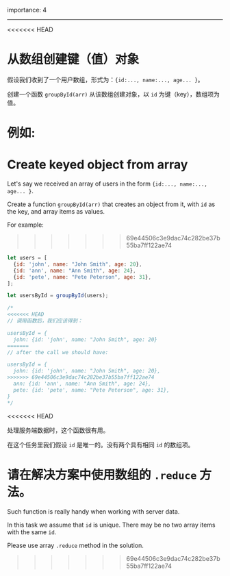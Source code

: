 importance: 4

---

<<<<<<< HEAD
# 从数组创建键（值）对象

假设我们收到了一个用户数组，形式为：`{id:..., name:..., age... }`。

创建一个函数 `groupById(arr)` 从该数组创建对象，以 `id` 为键（key），数组项为值。

例如:
=======
# Create keyed object from array

Let's say we received an array of users in the form `{id:..., name:..., age... }`.

Create a function `groupById(arr)` that creates an object from it, with `id` as the key, and array items as values.

For example:
>>>>>>> 69e44506c3e9dac74c282be37b55ba7ff122ae74

```js
let users = [
  {id: 'john', name: "John Smith", age: 20},
  {id: 'ann', name: "Ann Smith", age: 24},
  {id: 'pete', name: "Pete Peterson", age: 31},
];

let usersById = groupById(users);

/*
<<<<<<< HEAD
// 调用函数后，我们应该得到：

usersById = {
  john: {id: 'john', name: "John Smith", age: 20}
=======
// after the call we should have:

usersById = {
  john: {id: 'john', name: "John Smith", age: 20},
>>>>>>> 69e44506c3e9dac74c282be37b55ba7ff122ae74
  ann: {id: 'ann', name: "Ann Smith", age: 24},
  pete: {id: 'pete', name: "Pete Peterson", age: 31},
}
*/
```

<<<<<<< HEAD

处理服务端数据时，这个函数很有用。

在这个任务里我们假设 `id` 是唯一的。没有两个具有相同 `id` 的数组项。

请在解决方案中使用数组的 `.reduce` 方法。
=======
Such function is really handy when working with server data.

In this task we assume that `id` is unique. There may be no two array items with the same `id`.

Please use array `.reduce` method in the solution.
>>>>>>> 69e44506c3e9dac74c282be37b55ba7ff122ae74
